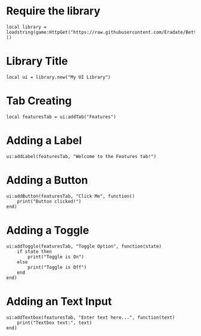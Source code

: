 # Require the library
```
local library = loadstring(game:HttpGet("https://raw.githubusercontent.com/Eradate/BetterLib/main/mainfiles"))()
```
# Library Title
```
local ui = library.new("My UI Library")
```
# Tab Creating
```
local featuresTab = ui:addTab("Features")
```
# Adding a Label
```
ui:addLabel(featuresTab, "Welcome to the Features tab!")
```
# Adding a Button
```
ui:addButton(featuresTab, "Click Me", function()
    print("Button clicked!")
end)
```
# Adding a Toggle
```
ui:addToggle(featuresTab, "Toggle Option", function(state)
    if state then
        print("Toggle is On")
    else
        print("Toggle is Off")
    end
end)
```
# Adding an Text Input
```
ui:addTextbox(featuresTab, "Enter text here...", function(text)
    print("Textbox text:", text)
end)
```
